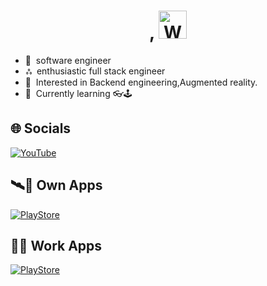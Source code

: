 <h1 align="center"> , <img src="https://raw.githubusercontent.com/nixin72/nixin72/master/wave.gif" 
         alt="Waving hand animated gif"
         height="45"
         width="45" />  </h1>

- 🙂  &nbsp;software engineer
- ஃ   &nbsp;enthusiastic full stack engineer
- 🎩  &nbsp;Interested in Backend engineering,Augmented reality.
- 🌱  &nbsp;Currently learning 👓🕹
        

## 🌐 Socials
 [![YouTube](https://img.shields.io/badge/YouTube-FF0000?style=for-the-badge&logo=youtube&logoColor=white)](https://www.youtube.com/@flutterintamil)


## 🛰️🛒 Own Apps
[![PlayStore](https://img.shields.io/badge/Google_Play-414141?style=for-the-badge&logo=google-play&logoColor=white)](https://play.google.com/store/apps/developer?id=Kandhal+Iyakkam&hl=en_US&gl=US) 

## 🏢🛒 Work Apps
[![PlayStore](https://img.shields.io/badge/Google_Play-414141?style=for-the-badge&logo=google-play&logoColor=white)](https://play.google.com/store/apps/developer?id=Karky+Research+Foundation&hl=en_IN&gl=US) 
